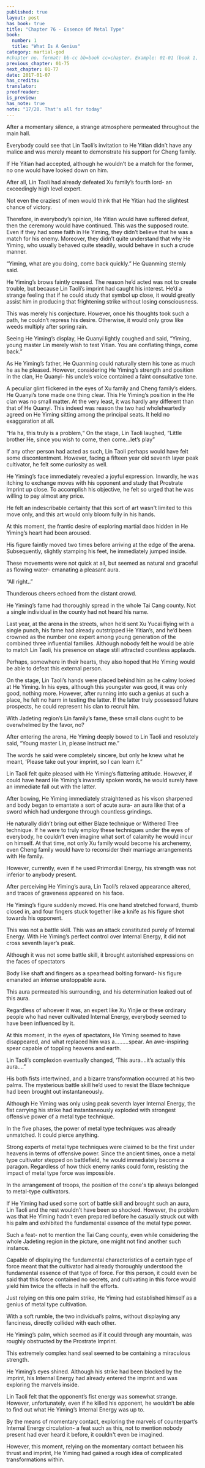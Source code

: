 ```yaml
---
published: true
layout: post
has_book: true
title: "Chapter 76 - Essence Of Metal Type"
book:
  number: 1
  title: "What Is A Genius"
category: martial-god
#chapter no. format: bb-cc bb=book cc=chapter. Example: 01-01 (book 1, chapter 1)
previous_chapter: 01-75
next_chapter: 01-77
date: 2017-01-07
has_credits:
translator:
proofreader:
is_preview:
has_note: true
note: "17/20. That's all for today"
---
```

After a momentary silence, a strange atmosphere permeated throughout the main hall.

Everybody could see that Lin Taoli’s invitation to He Yitian didn’t have any malice and was merely meant to demonstrate his support for Cheng family.

If He Yitian had accepted, although he wouldn’t be a match for the former, no one would have looked down on him.

After all, Lin Taoli had already defeated Xu family’s fourth lord- an exceedingly high level expert.

Not even the craziest of men would think that He Yitian had the slightest chance of victory.

Therefore, in everybody’s opinion, He Yitian would have suffered defeat, then the ceremony would have continued. This was the supposed route. Even if they had some faith in He Yiming, they didn’t believe that he was a match for his enemy. Moreover, they didn’t quite understand that why He Yiming, who usually behaved quite steadily, would behave in such a crude manner.

“Yiming, what are you doing, come back quickly.” He Quanming sternly said.

He Yiming’s brows faintly creased. The reason he’d acted was not to create trouble, but because Lin Taoli’s imprint had caught his interest. He’d a strange feeling that if he could study that symbol up close, it would greatly assist him in producing that frightening strike without losing consciousness.

This was merely his conjecture. However, once his thoughts took such a path, he couldn’t repress his desire. Otherwise, it would only grow like weeds multiply after spring rain.

Seeing He Yiming’s display, He Quanyi lightly coughed and said, “Yiming, young master Lin merely wish to test Yitian. You are conflating things, come back.”

As He Yiming’s father, He Quanming could naturally stern his tone as much he as he pleased. However, considering He Yiming’s strength and position in the clan, He Quanyi- his uncle’s voice contained a faint consultative tone.

A peculiar glint flickered in the eyes of Xu family and Cheng family’s elders. He Quanyi’s tone made one thing clear. This He Yiming’s position in the He clan was no small matter. At the very least, it was hardly any different than that of He Quanyi. This indeed was reason the two had wholeheartedly agreed on He Yiming sitting among the principal seats. It held no exaggaration at all.

“Ha ha, this truly is a problem,“ On the stage, Lin Taoli laughed, “Little brother He, since you wish to come, then come...let’s play”

If any other person had acted as such, Lin Taoli perhaps would have felt some discontentment. However, facing a fifteen year old seventh layer peak cultivator, he felt some curiosity as well.

He Yiming’s face immediately revealed a joyful expression. Inwardly, he was itching to exchange moves with his opponent and study that Prostrate Imprint up close. To accomplish his objective, he felt so urged that he was willing to pay almost any price.

He felt an indescribable certainty that this sort of art wasn't limited to this move only, and this art would only bloom fully in his hands.

At this moment, the frantic desire of exploring martial daos hidden in He Yiming’s heart had been aroused.

His figure faintly moved two times before arriving at the edge of the arena. Subsequently, slightly stamping his feet, he immediately jumped inside.

These movements were not quick at all, but seemed as natural and graceful as flowing water- emanating a pleasant aura.

“All right..”

Thunderous cheers echoed from the distant crowd.

He Yiming’s fame had thoroughly spread in the whole Tai Cang county. Not a single individual in the county had not heard his name.

Last year, at the arena in the streets, when he’d sent Xu Yucai flying with a single punch, his fame had already outstripped He Yitian’s, and he’d been crowned as the number one expert among young generation of the combined three influential families. Although nobody felt he would be able to match Lin Taoli, his presence on stage still attracted countless applauds.

Perhaps, somewhere in their hearts, they also hoped that He Yiming would be able to defeat this external person. 

On the stage, Lin Taoli’s hands were placed behind him as he calmy looked at He Yiming. In his eyes, although this youngster was good, it was only good, nothing more. However, after running into such a genius at such a place, he felt no harm in testing the latter. If the latter truly possessed future prospects, he could represent his clan to recruit him.

With Jadeting region’s Lin family’s fame, these small clans ought to be overwhelmed by the favor, no?

After entering the arena, He Yiming deeply bowed to Lin Taoli and resolutely said, “Young master Lin, please instruct me.”

The words he said were completely sincere, but only he knew what he meant, ‘Please take out your imprint, so I can learn it.”

Lin Taoli felt quite pleased with He Yiming’s flattering attitude. However, if could have heard He Yiming’s inwardly spoken words, he would surely have an immediate fall out with the latter.

After bowing, He Yiming immediately straightened as his vison sharpened and body began to emantate a sort of acute aura- an aura like that of a sword which had undergone through countless grindings.

He naturally didn’t bring out either Blaze technique or Withered Tree technique. If he were to truly employ these techniques under the eyes of everybody, he couldn’t even imagine what sort of calamity he would incur on himself. At that time, not only Xu family would become his archenemy, even Cheng family would have to reconsider their marriage arrangements with He family.

However, currently, even if he used Primordial Energy, his strength was not inferior to anybody present.

After perceiving He Yiming’s aura, Lin Taoli’s relaxed appearance altered, and traces of graveness appeared on his face.

He Yiming’s figure suddenly moved. His one hand stretched forward, thumb closed in, and four fingers stuck together like a knife as his figure shot towards his opponent.

This was not a battle skill. This was an attack constituted purely of Internal Energy. With He Yiming’s perfect control over Internal Energy, it did not cross seventh layer’s peak.

Although it was not some battle skill, it brought astonished expressions on the faces of spectators

Body like shaft and fingers as a spearhead bolting forward- his figure emanated an intense unstoppable aura.

This aura permeated his surrounding, and his determination leaked out of this aura.

Regardless of whoever it was, an expert like Xu Yinjie or these ordinary people who had never cultivated Internal Energy, everybody seemed to have been influenced by it.

At this moment, in the eyes of spectators, He Yiming seemed to have disappeared, and what replaced him was a.........spear. An awe-inspiring spear capable of toppling heavens and earth.

Lin Taoli’s complexion eventually changed, ‘This aura….it’s actually this aura….”

His both fists intertwined, and a bizarre transformation occurred at his two palms. The mysterious battle skill he’d used to resist the Blaze technique had been brought out instantaneously.

Although He Yiming was only using peak seventh layer Internal Energy, the fist carrying his strike had instantaneously exploded with strongest offensive power of a metal type technique.

In the five phases, the power of metal type techniques was already unmatched. It could pierce anything.

Strong experts of metal type techniques were claimed to be the first under heavens in terms of offensive power. Since the ancient times, once a metal type cultivator stepped on battlefield, he would immediately become a paragon. Regardless of how thick enemy ranks could form, resisting the impact of metal type force was impossible.

In the arrangement of troops, the position of the cone's tip always belonged to metal-type cultivators.

If He Yiming had used some sort of battle skill and brought such an aura, Lin Taoli and the rest wouldn’t have been so shocked. However, the problem was that He Yiming hadn't even prepared before he casually struck out with his palm and exhibited the fundamental essence of the metal type power.

Such a feat- not to mention the Tai Cang county, even while considering the whole Jadeting region in the picture, one might not find another such instance.

Capable of displaying the fundamental characteristics of a certain type of force meant that the cultivator had already thoroughly understood the fundamental essence of that type of force. For this person, it could even be said that this force contained no secrets, and cultivating in this force would yield him twice the effects in half the efforts.

Just relying on this one palm strike, He Yiming had established himself as a genius of metal type cultivation.

With a soft rumble, the two individual’s palms, without displaying any fanciness, directly collided with each other.

He Yiming’s palm, which seemed as if it could through any mountain, was roughly obstructed by the Prostrate Imprint.

This extremely complex hand seal seemed to be containing a miraculous strength. 

He Yiming’s eyes shined. Although his strike had been blocked by the imprint, his Internal Energy had already entered the imprint and was exploring the marvels inside.

Lin Taoli felt that the opponent’s fist energy was somewhat strange. However, unfortunately, even if he killed his opponent, he wouldn’t be able to find out what He Yiming’s Internal Energy was up to.

By the means of momentary contact, exploring the marvels of counterpart’s Internal Energy circulation-  a feat such as this, not to mention nobody present had ever heard it before, it couldn't even be imagined.

However, this moment, relying on the momentary contact between his thrust and imprint, He Yiming had gained a rough idea of complicated transformations within.


